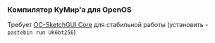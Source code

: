 ### Компилятор КуМир'а для OpenOS
Требует [OC-SketchGUI Core](https://github.com/VladG24YT/OC-SketchGUI) для стабильной работы (установить - `pastebin run UK6bt256`)
